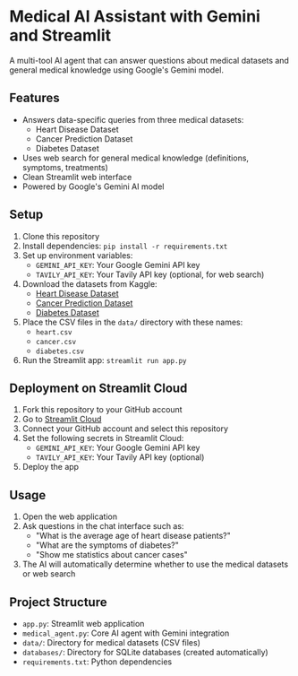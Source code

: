 # Medical AI Assistant with Gemini and Streamlit

A multi-tool AI agent that can answer questions about medical datasets and general medical knowledge using Google's Gemini model.

## Features

- Answers data-specific queries from three medical datasets:
  - Heart Disease Dataset
  - Cancer Prediction Dataset
  - Diabetes Dataset
- Uses web search for general medical knowledge (definitions, symptoms, treatments)
- Clean Streamlit web interface
- Powered by Google's Gemini AI model

## Setup

1. Clone this repository
2. Install dependencies: `pip install -r requirements.txt`
3. Set up environment variables:
   - `GEMINI_API_KEY`: Your Google Gemini API key
   - `TAVILY_API_KEY`: Your Tavily API key (optional, for web search)
4. Download the datasets from Kaggle:
   - [Heart Disease Dataset](https://www.kaggle.com/datasets/johnsmith88/heart-disease-dataset)
   - [Cancer Prediction Dataset](https://www.kaggle.com/datasets/rabieelkharoua/cancer-prediction-dataset)
   - [Diabetes Dataset](https://www.kaggle.com/datasets/mathchi/diabetes-data-set)
5. Place the CSV files in the `data/` directory with these names:
   - `heart.csv`
   - `cancer.csv`
   - `diabetes.csv`
6. Run the Streamlit app: `streamlit run app.py`

## Deployment on Streamlit Cloud

1. Fork this repository to your GitHub account
2. Go to [Streamlit Cloud](https://streamlit.io/cloud)
3. Connect your GitHub account and select this repository
4. Set the following secrets in Streamlit Cloud:
   - `GEMINI_API_KEY`: Your Google Gemini API key
   - `TAVILY_API_KEY`: Your Tavily API key (optional)
5. Deploy the app

## Usage

1. Open the web application
2. Ask questions in the chat interface such as:
   - "What is the average age of heart disease patients?"
   - "What are the symptoms of diabetes?"
   - "Show me statistics about cancer cases"
3. The AI will automatically determine whether to use the medical datasets or web search

## Project Structure

- `app.py`: Streamlit web application
- `medical_agent.py`: Core AI agent with Gemini integration
- `data/`: Directory for medical datasets (CSV files)
- `databases/`: Directory for SQLite databases (created automatically)
- `requirements.txt`: Python dependencies

